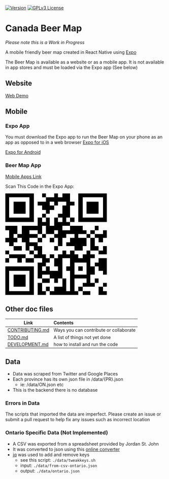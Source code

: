 [![Version](https://img.shields.io/badge/VERSION-0.2-BLUE)](https://img.shields.io/badge/VERSION-0.2-BLUE) [![GPLv3 License](https://img.shields.io/badge/License-GPL%20v3-yellow.svg)](https://www.gnu.org/licenses/gpl-3.0.txt)
# Canada Beer Map

*Please note this is a Work in Progress*

A mobile friendly beer map created in React Native using [Expo](https://expo.io/)

The Beer Map is available as a website or as a mobile app. It is not available in app stores and must be loaded via the Expo app (See below)

## Website

[Web Demo](https://beerify.github.io/map/)

## Mobile

### Expo App

You must download the Expo app to run the Beer Map on your phone as an app as opposed to in a web browser
[Expo for iOS](https://itunes.apple.com/app/apple-store/id982107779)

[Expo for Android](https://play.google.com/store/apps/details?id=host.exp.exponent&referrer=www)

### Beer Map App

[Mobile Apps Link](https://expo.io/@beerify/map)

Scan This Code in the Expo App:

![qr](https://github.com/beerify/map/blob/master/expo.png)

## Other doc files
| Link      |       Contents |
|----------|:-------------|
| [CONTRIBUTING.md](https://github.com/beerify/map/blob/master/CONTRIBUTING.md) | Ways you can contribute or collaborate |
| [TODO.md](https://github.com/beerify/map/blob/master/TODO.md)  | A list of things not yet done   |
| [DEVELOPMENT.md](https://github.com/beerify/map/blob/master/DEVELOPMENT.md)  | how to install and run the code|


## Data
- Data was scraped from Twitter and Google Places
- Each province has its own json file in /data/{PR}.json
  - ie: /data/ON.json etc
- This is the backend there is no database

### Errors in Data
The scripts that imported the data are imperfect. Please create an issue or submit a pull request to help fix any issues such as incorrect location

### Ontario Specific Data (Not Implemented)
- A CSV was exported from a spreadsheet provided by Jordan St. John
- It was converted to json using this [online converter](https://csvjson.com/csv2json)
- [jq](https://github.com/stedolan/jq/wiki/Installation) was used to add and remove keys
  - see this script: `./data/tweakkeys.sh`
  - input: `./data/from-csv-ontario.json`
  - output: `./data/ontario.json`
